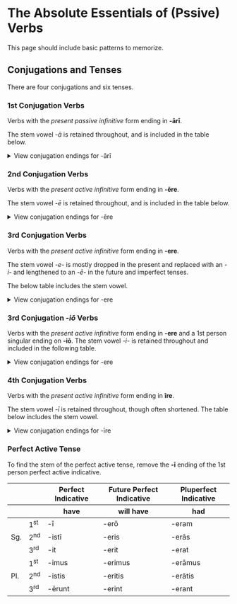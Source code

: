 # The Absolute Essentials of (Pssive) Verbs

This page should include basic patterns to memorize.

## Conjugations and Tenses

There are four conjugations and six tenses.

### 1st Conjugation Verbs

Verbs with the _present passive infinitive_ form ending in **-ārī**.

The stem vowel _-ā_ is retained throughout, and is included in the table below.

<details>
  <summary>View conjugation endings for -ārī</summary>

  <table>
    <thead>
      <tr>
        <th colspan="2"></th>
        <th>Present Indicative</th>
        <th>Future Indicative</th>
        <th>Imperfect Indicative</th>
      </tr>
      <tr>
        <th colspan="2"></th>
        <th>am (being)</th>
        <th>will (be)</th>
        <th>was (being)</th>
      </tr>
    </thead>
    <tbody>
      <tr>
        <td rowspan="3">Sg.</td>
        <td>1<sup>st</sup></td>
        <td>-or</td>
        <td>-ābor</td>
        <td>-ābar</td>
      </tr>
      <tr>
        <td>2<sup>nd</sup></td>
        <td>-āris</td>
        <td>-āberis</td>
        <td>-ābāris</td>
      </tr>
      <tr>
        <td>3<sup>rd</sup></td>
        <td>-ātur</td>
        <td>-ābitur</td>
        <td>-ābatur</td>
      </tr>
      <tr>
        <td rowspan="3">Pl.</td>
        <td>1<sup>st</sup></td>
        <td>-āmur</td>
        <td>-ābimur</td>
        <td>-ābāmur</td>
      </tr>
      <tr>
        <td>2<sup>nd</sup></td>
        <td>-āminī</td>
        <td>-ābiminī</td>
        <td>-ābāminī</td>
      </tr>
      <tr>
        <td>3<sup>rd</sup></td>
        <td>-antur</td>
        <td>-ābuntur</td>
        <td>-ābantur</td>
      </tr>
      </tr>
    </tbody>
  </table>
</details>

### 2nd Conjugation Verbs

Verbs with the _present active infinitive_ form ending in **-ēre**.

The stem vowel _-ē_ is retained throughout, and is included in the table below.

<details>
  <summary>View conjugation endings for -ēre</summary>

  <table>
    <thead>
      <tr>
        <th colspan="2"></th>
        <th>Present Indicative</th>
        <th>Future Indicative</th>
        <th>Imperfect Indicative</th>
      </tr>
      <tr>
        <th colspan="2"></th>
        <th>am</th>
        <th>will</th>
        <th>was</th>
      </tr>
    </thead>
    <tbody>
      <tr>
        <td rowspan="3">Sg.</td>
        <td>1<sup>st</sup></td>
        <td>-eō</td>
        <td>-ēbō</td>
        <td>-ēbam</td>
      </tr>
      <tr>
        <td>2<sup>nd</sup></td>
        <td>-ēs</td>
        <td>-ēbis</td>
        <td>-ēbas</td>
      </tr>
      <tr>
        <td>3<sup>rd</sup></td>
        <td>-et</td>
        <td>-ēbit</td>
        <td>-ēbat</td>
      </tr>
      <tr>
        <td rowspan="3">Pl.</td>
        <td>1<sup>st</sup></td>
        <td>-ēmus</td>
        <td>-ēbimus</td>
        <td>-ēbamus</td>
      </tr>
      <tr>
        <td>2<sup>nd</sup></td>
        <td>-ētis</td>
        <td>-ēbitis</td>
        <td>-ēbatis</td>
      </tr>
      <tr>
        <td>3<sup>rd</sup></td>
        <td>-ent</td>
        <td>-ēbunt</td>
        <td>-ēbant</td>
      </tr>
      </tr>
    </tbody>
  </table>
</details>

### 3rd Conjugation Verbs

Verbs with the _present active infinitive_ form ending in **-ere**.

The stem vowel _-e-_ is mostly dropped in the present and replaced with an _-i-_ and lengthened to an _-ē-_ in the future and imperfect tenses.

The below table includes the stem vowel.

<details>
  <summary>View conjugation endings for -ere</summary>

  <table>
    <thead>
      <tr>
        <th colspan="2"></th>
        <th>Present Indicative</th>
        <th>Future Indicative</th>
        <th>Imperfect Indicative</th>
      </tr>
      <tr>
        <th colspan="2"></th>
        <th>am</th>
        <th>will</th>
        <th>was</th>
      </tr>
    </thead>
    <tbody>
      <tr>
        <td rowspan="3">Sg.</td>
        <td>1<sup>st</sup></td>
        <td>-ō</td>
        <td>-am</td>
        <td>-ēbam</td>
      </tr>
      <tr>
        <td>2<sup>nd</sup></td>
        <td>-is</td>
        <td>-ēs</td>
        <td>-ēbās</td>
      </tr>
      <tr>
        <td>3<sup>rd</sup></td>
        <td>-it</td>
        <td>-et</td>
        <td>-ēbat</td>
      </tr>
      <tr>
        <td rowspan="3">Pl.</td>
        <td>1<sup>st</sup></td>
        <td>-imus</td>
        <td>-ēmus</td>
        <td>-ēbāmus</td>
      </tr>
      <tr>
        <td>2<sup>nd</sup></td>
        <td>-itis</td>
        <td>-ētis</td>
        <td>-ēbātis</td>
      </tr>
      <tr>
        <td>3<sup>rd</sup></td>
        <td>-unt</td>
        <td>-ent</td>
        <td>-ēbant</td>
      </tr>
      </tr>
    </tbody>
  </table>
</details>

### 3rd Conjugation _-iō_ Verbs

Verbs with the _present active infinitive_ form ending in **-ere** and a 1st person singular ending on **-iō**.  The stem vowel _-i-_ is retained throughout and included in the following table.

<details>
  <summary>View conjugation endings for -ere</summary>

  <table>
    <thead>
      <tr>
        <th colspan="2"></th>
        <th>Present Indicative</th>
        <th>Future Indicative</th>
        <th>Imperfect Indicative</th>
      </tr>
      <tr>
        <th colspan="2"></th>
        <th>am</th>
        <th>will</th>
        <th>was</th>
      </tr>
    </thead>
    <tbody>
      <tr>
        <td rowspan="3">Sg.</td>
        <td>1<sup>st</sup></td>
        <td>-iō</td>
        <td>-iam</td>
        <td>-iēbam</td>
      </tr>
      <tr>
        <td>2<sup>nd</sup></td>
        <td>-is</td>
        <td>-iēs</td>
        <td>-iēbās</td>
      </tr>
      <tr>
        <td>3<sup>rd</sup></td>
        <td>-it</td>
        <td>-iet</td>
        <td>-iēbat</td>
      </tr>
      <tr>
        <td rowspan="3">Pl.</td>
        <td>1<sup>st</sup></td>
        <td>-imus</td>
        <td>-iēmus</td>
        <td>-iēbāmus</td>
      </tr>
      <tr>
        <td>2<sup>nd</sup></td>
        <td>-itis</td>
        <td>-iētis</td>
        <td>-iēbātis</td>
      </tr>
      <tr>
        <td>3<sup>rd</sup></td>
        <td>-iunt</td>
        <td>-ient</td>
        <td>-iēbant</td>
      </tr>
      </tr>
    </tbody>
  </table>
</details>

### 4th Conjugation Verbs

Verbs with the _present active infinitive_ form ending in **īre**.

The stem vowel _-ī_ is retained throughout, though often shortened.  The table below includes the stem vowel.

<details>
  <summary>View conjugation endings for -īre</summary>

  <table>
    <thead>
      <tr>
        <th colspan="2"></th>
        <th>Present Indicative</th>
        <th>Future Indicative</th>
        <th>Imperfect Indicative</th>
      </tr>
      <tr>
        <th colspan="2"></th>
        <th>am</th>
        <th>will</th>
        <th>was</th>
      </tr>
    </thead>
    <tbody>
      <tr>
        <td rowspan="3">Sg.</td>
        <td>1<sup>st</sup></td>
        <td>-iō</td>
        <td>-iam</td>
        <td>-iēbam</td>
      </tr>
      <tr>
        <td>2<sup>nd</sup></td>
        <td>-īs</td>
        <td>-iēs</td>
        <td>-iēbās</td>
      </tr>
      <tr>
        <td>3<sup>rd</sup></td>
        <td>-it</td>
        <td>-iet</td>
        <td>-iēbat</td>
      </tr>
      <tr>
        <td rowspan="3">Pl.</td>
        <td>1<sup>st</sup></td>
        <td>-īmus</td>
        <td>-iēmus</td>
        <td>-iēbāmus</td>
      </tr>
      <tr>
        <td>2<sup>nd</sup></td>
        <td>-ītis</td>
        <td>-iētis</td>
        <td>-iēbātis</td>
      </tr>
      <tr>
        <td>3<sup>rd</sup></td>
        <td>-iunt</td>
        <td>-ient</td>
        <td>-iēbant</td>
      </tr>
      </tr>
    </tbody>
  </table>
</details>


### Perfect Active Tense

To find the stem of the perfect active tense, remove the **-ī** ending of the 1st person perfect active indicative.

  <table>
    <thead>
      <tr>
        <th colspan="2"></th>
        <th>Perfect Indicative</th>
        <th>Future Perfect Indicative</th>
        <th>Pluperfect Indicative</th>
      </tr>
      <tr>
        <th colspan="2"></th>
        <th>have</th>
        <th>will have</th>
        <th>had</th>
      </tr>
    </thead>
    <tbody>
      <tr>
        <td rowspan="3">Sg.</td>
        <td>1<sup>st</sup></td>
        <td>-ī</td>
        <td>-erō</td>
        <td>-eram</td>
      </tr>
      <tr>
        <td>2<sup>nd</sup></td>
        <td>-istī</td>
        <td>-eris</td>
        <td>-erās</td>
      </tr>
      <tr>
        <td>3<sup>rd</sup></td>
        <td>-it</td>
        <td>-erit</td>
        <td>-erat</td>
      </tr>
      <tr>
        <td rowspan="3">Pl.</td>
        <td>1<sup>st</sup></td>
        <td>-imus</td>
        <td>-erimus</td>
        <td>-erāmus</td>
      </tr>
      <tr>
        <td>2<sup>nd</sup></td>
        <td>-istis</td>
        <td>-eritis</td>
        <td>-erātis</td>
      </tr>
      <tr>
        <td>3<sup>rd</sup></td>
        <td>-ērunt</td>
        <td>-erint</td>
        <td>-erant</td>
      </tr>
      </tr>
    </tbody>
  </table>
</details>
